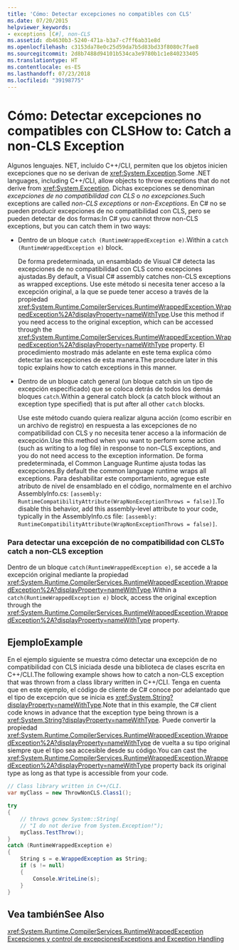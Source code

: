 ```yaml
---
title: 'Cómo: Detectar excepciones no compatibles con CLS'
ms.date: 07/20/2015
helpviewer_keywords:
- exceptions [C#], non-CLS
ms.assetid: db4630b3-5240-471a-b3a7-c7ff6ab31e8d
ms.openlocfilehash: c3153da78e0c25d59da7b5d83bd33f8080c7fae8
ms.sourcegitcommit: 2d8b7488d94101b534ca3e9780b1c1e840233405
ms.translationtype: HT
ms.contentlocale: es-ES
ms.lasthandoff: 07/23/2018
ms.locfileid: "39198775"
---
```

# <a name="how-to-catch-a-non-cls-exception"></a><span data-ttu-id="09723-102">Cómo: Detectar excepciones no compatibles con CLS</span><span class="sxs-lookup"><span data-stu-id="09723-102">How to: Catch a non-CLS Exception</span></span>
<span data-ttu-id="09723-103">Algunos lenguajes. NET, incluido C++/CLI, permiten que los objetos inicien excepciones que no se derivan de <xref:System.Exception>.</span><span class="sxs-lookup"><span data-stu-id="09723-103">Some .NET languages, including C++/CLI, allow objects to throw exceptions that do not derive from <xref:System.Exception>.</span></span> <span data-ttu-id="09723-104">Dichas excepciones se denominan *excepciones de no compatibilidad con CLS* o *no excepciones*.</span><span class="sxs-lookup"><span data-stu-id="09723-104">Such exceptions are called *non-CLS exceptions* or *non-Exceptions*.</span></span> <span data-ttu-id="09723-105">En C# no se pueden producir excepciones de no compatibilidad con CLS, pero se pueden detectar de dos formas:</span><span class="sxs-lookup"><span data-stu-id="09723-105">In C# you cannot throw non-CLS exceptions, but you can catch them in two ways:</span></span>  
  
-   <span data-ttu-id="09723-106">Dentro de un bloque `catch (RuntimeWrappedException e)`.</span><span class="sxs-lookup"><span data-stu-id="09723-106">Within a `catch (RuntimeWrappedException e)` block.</span></span>
  
     <span data-ttu-id="09723-107">De forma predeterminada, un ensamblado de Visual C# detecta las excepciones de no compatibilidad con CLS como excepciones ajustadas.</span><span class="sxs-lookup"><span data-stu-id="09723-107">By default, a Visual C# assembly catches non-CLS exceptions as wrapped exceptions.</span></span> <span data-ttu-id="09723-108">Use este método si necesita tener acceso a la excepción original, a la que se puede tener acceso a través de la propiedad <xref:System.Runtime.CompilerServices.RuntimeWrappedException.WrappedException%2A?displayProperty=nameWithType>.</span><span class="sxs-lookup"><span data-stu-id="09723-108">Use this method if you need access to the original exception, which can be accessed through the <xref:System.Runtime.CompilerServices.RuntimeWrappedException.WrappedException%2A?displayProperty=nameWithType> property.</span></span> <span data-ttu-id="09723-109">El procedimiento mostrado más adelante en este tema explica cómo detectar las excepciones de esta manera.</span><span class="sxs-lookup"><span data-stu-id="09723-109">The procedure later in this topic explains how to catch exceptions in this manner.</span></span>  
  
-   <span data-ttu-id="09723-110">Dentro de un bloque catch general (un bloque catch sin un tipo de excepción especificado) que se coloca detrás de todos los demás bloques `catch`.</span><span class="sxs-lookup"><span data-stu-id="09723-110">Within a general catch block (a catch block without an exception type specified) that is put after all other `catch` blocks.</span></span>
  
     <span data-ttu-id="09723-111">Use este método cuando quiera realizar alguna acción (como escribir en un archivo de registro) en respuesta a las excepciones de no compatibilidad con CLS y no necesita tener acceso a la información de excepción.</span><span class="sxs-lookup"><span data-stu-id="09723-111">Use this method when you want to perform some action (such as writing to a log file) in response to non-CLS exceptions, and you do not need access to the exception information.</span></span> <span data-ttu-id="09723-112">De forma predeterminada, el Common Language Runtime ajusta todas las excepciones.</span><span class="sxs-lookup"><span data-stu-id="09723-112">By default the common language runtime wraps all exceptions.</span></span> <span data-ttu-id="09723-113">Para deshabilitar este comportamiento, agregue este atributo de nivel de ensamblado en el código, normalmente en el archivo AssemblyInfo.cs: `[assembly: RuntimeCompatibilityAttribute(WrapNonExceptionThrows = false)]`.</span><span class="sxs-lookup"><span data-stu-id="09723-113">To disable this behavior, add this assembly-level attribute to your code, typically in the AssemblyInfo.cs file: `[assembly: RuntimeCompatibilityAttribute(WrapNonExceptionThrows = false)]`.</span></span>  
  
### <a name="to-catch-a-non-cls-exception"></a><span data-ttu-id="09723-114">Para detectar una excepción de no compatibilidad con CLS</span><span class="sxs-lookup"><span data-stu-id="09723-114">To catch a non-CLS exception</span></span>  
  
<span data-ttu-id="09723-115">Dentro de un bloque `catch(RuntimeWrappedException e)`, se accede a la excepción original mediante la propiedad <xref:System.Runtime.CompilerServices.RuntimeWrappedException.WrappedException%2A?displayProperty=nameWithType>.</span><span class="sxs-lookup"><span data-stu-id="09723-115">Within a `catch(RuntimeWrappedException e)` block, access the original exception through the <xref:System.Runtime.CompilerServices.RuntimeWrappedException.WrappedException%2A?displayProperty=nameWithType> property.</span></span>  
  
## <a name="example"></a><span data-ttu-id="09723-116">Ejemplo</span><span class="sxs-lookup"><span data-stu-id="09723-116">Example</span></span>  
 <span data-ttu-id="09723-117">En el ejemplo siguiente se muestra cómo detectar una excepción de no compatibilidad con CLS iniciada desde una biblioteca de clases escrita en C++/CLI.</span><span class="sxs-lookup"><span data-stu-id="09723-117">The following example shows how to catch a non-CLS exception that was thrown from a class library written in C++/CLI.</span></span> <span data-ttu-id="09723-118">Tenga en cuenta que en este ejemplo, el código de cliente de C# conoce por adelantado que el tipo de excepción que se inicia es <xref:System.String?displayProperty=nameWithType>.</span><span class="sxs-lookup"><span data-stu-id="09723-118">Note that in this example, the C# client code knows in advance that the exception type being thrown is a <xref:System.String?displayProperty=nameWithType>.</span></span> <span data-ttu-id="09723-119">Puede convertir la propiedad <xref:System.Runtime.CompilerServices.RuntimeWrappedException.WrappedException%2A?displayProperty=nameWithType> de vuelta a su tipo original siempre que el tipo sea accesible desde su código.</span><span class="sxs-lookup"><span data-stu-id="09723-119">You can cast the <xref:System.Runtime.CompilerServices.RuntimeWrappedException.WrappedException%2A?displayProperty=nameWithType> property back its original type as long as that type is accessible from your code.</span></span>  
  
```csharp
// Class library written in C++/CLI.
var myClass = new ThrowNonCLS.Class1();

try
{
    // throws gcnew System::String(  
    // "I do not derive from System.Exception!");  
    myClass.TestThrow();
}
catch (RuntimeWrappedException e)
{
    String s = e.WrappedException as String;
    if (s != null)
    {
        Console.WriteLine(s);
    }
}
```  
  
## <a name="see-also"></a><span data-ttu-id="09723-120">Vea también</span><span class="sxs-lookup"><span data-stu-id="09723-120">See Also</span></span>  
 <xref:System.Runtime.CompilerServices.RuntimeWrappedException>  
 [<span data-ttu-id="09723-121">Excepciones y control de excepciones</span><span class="sxs-lookup"><span data-stu-id="09723-121">Exceptions and Exception Handling</span></span>](../../../csharp/programming-guide/exceptions/index.md)
